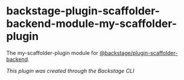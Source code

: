 # backstage-plugin-scaffolder-backend-module-my-scaffolder-plugin

The my-scaffolder-plugin module for [@backstage/plugin-scaffolder-backend](https://www.npmjs.com/package/@backstage/plugin-scaffolder-backend).

_This plugin was created through the Backstage CLI_

